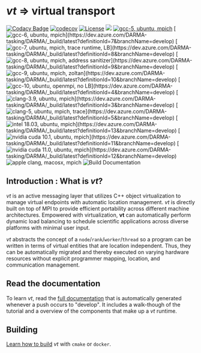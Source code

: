 # *vt* => virtual transport

[![Codacy Badge](https://api.codacy.com/project/badge/Grade/e21fba68df8947ecb9a9c51b5e159e56)](https://www.codacy.com/gh/DARMA-tasking/vt?utm_source=github.com&amp;utm_medium=referral&amp;utm_content=DARMA-tasking/vt&amp;utm_campaign=Badge_Grade)
[![codecov](https://codecov.io/gh/DARMA-tasking/vt/branch/develop/graph/badge.svg)](https://codecov.io/gh/DARMA-tasking/vt)
[![License](https://img.shields.io/badge/License-BSD%203--Clause-orange.svg)](https://opensource.org/licenses/BSD-3-Clause)
![](https://github.com/DARMA-tasking/vt/workflows/Docker%20Image%20CI/badge.svg)
[![gcc-5, ubuntu, mpich](https://dev.azure.com/DARMA-tasking/DARMA/_apis/build/status/PR%20tests%20(gcc-5%2C%20ubuntu%2C%20mpich)?branchName=develop&Label=(gcc-5%2C%20ubuntu%2C%20mpich))](https://dev.azure.com/DARMA-tasking/DARMA/_build/latest?definitionId=2&branchName=develop)
[![gcc-6, ubuntu, mpich](https://dev.azure.com/DARMA-tasking/DARMA/_apis/build/status/PR%20tests%20(gcc-6%2C%20ubuntu%2C%20mpich)?branchName=develop&Label=(nvidia%2Ccuda%2C10.1%2C%20ubuntu%2C%20mpich))](https://dev.azure.com/DARMA-tasking/DARMA/_build/latest?definitionId=7&branchName=develop)
[![gcc-7, ubuntu, mpich, trace runtime, LB](https://dev.azure.com/DARMA-tasking/DARMA/_apis/build/status/PR%20tests%20(gcc-7%2C%20ubuntu%2C%20mpich%2C%20trace%20runtime%2C%20LB)?branchName=develop&Label=(nvidia%2Ccuda%2C10.1%2C%20ubuntu%2C%20mpich))](https://dev.azure.com/DARMA-tasking/DARMA/_build/latest?definitionId=8&branchName=develop)
[![gcc-8, ubuntu, mpich, address sanitizer](https://dev.azure.com/DARMA-tasking/DARMA/_apis/build/status/PR%20tests%20(gcc-8%2C%20ubuntu%2C%20mpich%2C%20address%20sanitizer)?branchName=develop&Label=(nvidia%2Ccuda%2C10.1%2C%20ubuntu%2C%20mpich))](https://dev.azure.com/DARMA-tasking/DARMA/_build/latest?definitionId=9&branchName=develop)
[![gcc-9, ubuntu, mpich, zoltan](https://dev.azure.com/DARMA-tasking/DARMA/_apis/build/status/PR%20tests%20(gcc-9%2C%20ubuntu%2C%20mpich%2C%20zoltan)?branchName=develop&Label=(nvidia%2Ccuda%2C10.1%2C%20ubuntu%2C%20mpich))](https://dev.azure.com/DARMA-tasking/DARMA/_build/latest?definitionId=10&branchName=develop)
[![gcc-10, ubuntu, openmpi, no LB](https://dev.azure.com/DARMA-tasking/DARMA/_apis/build/status/PR%20tests%20(gcc-10%2C%20ubuntu%2C%20openmpi%2C%20no%20LB)?branchName=develop&Label=(nvidia%2Ccuda%2C10.1%2C%20ubuntu%2C%20mpich))](https://dev.azure.com/DARMA-tasking/DARMA/_build/latest?definitionId=4&branchName=develop)
[![clang-3.9, ubuntu, mpich](https://dev.azure.com/DARMA-tasking/DARMA/_apis/build/status/PR%20tests%20(clang-3.9%2C%20ubuntu%2C%20mpich)?branchName=develop&Label=(nvidia%2Ccuda%2C10.1%2C%20ubuntu%2C%20mpich))](https://dev.azure.com/DARMA-tasking/DARMA/_build/latest?definitionId=3&branchName=develop)
[![clang-5, ubuntu, mpich, trace](https://dev.azure.com/DARMA-tasking/DARMA/_apis/build/status/PR%20tests%20(clang-5.0%2C%20ubuntu%2C%20mpich)?branchName=develop&Label=(nvidia%2Ccuda%2C10.1%2C%20ubuntu%2C%20mpich))](https://dev.azure.com/DARMA-tasking/DARMA/_build/latest?definitionId=5&branchName=develop)
[![intel 18.03, ubuntu, mpich](https://dev.azure.com/DARMA-tasking/DARMA/_apis/build/status/PR%20tests%20(intel%2018.03%2C%20ubuntu%2C%20mpich)?branchName=develop&Label=(nvidia%2Ccuda%2C10.1%2C%20ubuntu%2C%20mpich))](https://dev.azure.com/DARMA-tasking/DARMA/_build/latest?definitionId=13&branchName=develop)
[![nvidia cuda 10.1, ubuntu, mpich](https://dev.azure.com/DARMA-tasking/DARMA/_apis/build/status/PR%20tests%20(nvidia%20cuda%2010.1%2C%20ubuntu%2C%20mpich)?branchName=develop&Label=(nvidia%2Ccuda%2C10.1%2C%20ubuntu%2C%20mpich))](https://dev.azure.com/DARMA-tasking/DARMA/_build/latest?definitionId=11&branchName=develop)
[![nvidia cuda 11.0, ubuntu, mpich](https://dev.azure.com/DARMA-tasking/DARMA/_apis/build/status/PR%20tests%20(nvidia%20cuda%2011.0%2C%20ubuntu%2C%20mpich)?branchName=develop&Label=(nvidia%2Ccuda%2C10.1%2C%20ubuntu%2C%20mpich))](https://dev.azure.com/DARMA-tasking/DARMA/_build/latest?definitionId=12&branchName=develop)
![apple clang, macosx, mpich](https://github.com/DARMA-tasking/vt/workflows/PR%20tests%20(clang-8,%20macosx,%20mpich)/badge.svg?branch=develop)
![Build Documentation](https://github.com/DARMA-tasking/vt/workflows/Build%20Documentation/badge.svg?branch=develop)

## Introduction : What is *vt*?

*vt* is an active messaging layer that utilizes C++ object virtualization to
manage virtual endpoints with automatic location management. *vt* is directly
built on top of MPI to provide efficient portability across different machine
architectures. Empowered with virtualization, **vt** can automatically perform
dynamic load balancing to schedule scientific applications across diverse
platforms with minimal user input.

*vt* abstracts the concept of a `node`/`rank`/`worker`/`thread` so a program can
be written in terms of virtual entities that are location independent. Thus,
they can be automatically migrated and thereby executed on varying hardware
resources without explicit programmer mapping, location, and communication
management.

## Read the documentation

To learn *vt*, read the [full
documentation](https://darma-tasking.github.io/docs/html/index.html) that is
automatically generated whenever a push occurs to "develop". It includes a
walk-though of the tutorial and a overview of the components that make up a *vt*
runtime.

## Building

[Learn how to build](https://darma-tasking.github.io/docs/html/vt-build.html)
*vt* with `cmake` or `docker`.
